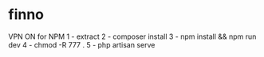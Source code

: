 # finno

VPN ON for NPM
1 - extract
2 - composer install
3 - npm install && npm run dev
4 - chmod -R 777 .
5 - php artisan serve
